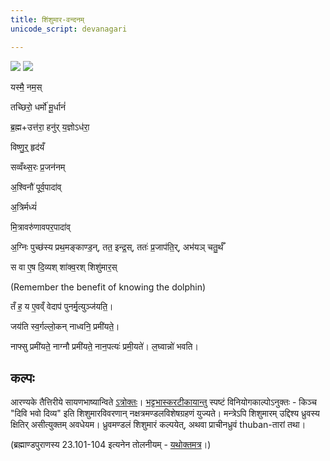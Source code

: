 ```yaml
---
title: शिंशुमार-वन्दनम्
unicode_script: devanagari

---
```


![](https://i.imgur.com/Nt1v8yj.jpg)
![](http://en.es-static.us/upl/2010/06/precession_sky_chart_3751-e1336864495341.jpg)

यस्मै॒ नम॒स्

तच्छिरो॒ धर्मो॑ मू॒र्धानं॑

ब्र॒ह्म+उत्त॑रा॒ हनु॑र् य॒ज्ञोऽध॑रा॒

विष्णु॒र्॒ हृद॑यँ

सव्वँथ्स॒रः प्र॒जन॑नम्

अ॒श्विनौ॑ पूर्व॒पादा॑व्

अ॒त्रिर्मध्यं॑

मि॒त्रावरु॑णावपर॒पादा॑व्

अ॒ग्निः पुच्छ॑स्य प्रथ॒मङ्काण्ड॒न्, तत॒ इन्द्र॒स्, ततः॑ प्र॒जाप॑ति॒र्, अभ॑यञ् चतु॒र्थँ

स वा ए॒ष दि॒व्यश् शा॑क्व॒रश् शिशु॑मार॒स्


(Remember the benefit of knowing the dolphin)

तँ ह॒ य ए॒वव्ँ वेदाप॑ पुनर्मृ॒त्युञ्ज॑यति॒।

जय॑ति स्व॒र्गल्लो॒कन् नाध्वनि॒ प्रमी॑यते॒।

नाफ्सु प्रमी॑यते॒ नाग्नौ प्रमी॑यते॒ नान॒पत्यः॑ प्रमी॒यते॑। ल॒घ्वान्नो॑ भवति।


## कल्पः

आरण्यके तैत्तिरीये सायणभाष्यान्विते [ऽत्रोक्तः](https://archive.org/stream/Anandashram_Samskrita_Granthavali_Anandashram_Sanskrit_Series/ASS_036_Taittiriya_Aranyakam_With_Sayana_Bhashya_Part_1_-_Babasastri_Phadke_1898#page/n161/mode/2up)। [भट्टभास्करटीकायान्तु](https://archive.org/stream/taittiriya/taittiriya_aranyaka_bhaskara_01#page/n255/mode/2up) स्पष्टं विनियोगकाल्पोऽनुक्तः \- किञ्च "दिवि भवो दिव्य" इति शिशुमारविवरणान् नक्षत्रमण्डलविशेषग्रहणं युज्यते। मन्त्रेऽपि शिशुमारम् उद्दिश्य ध्रुवस्य क्षितिर् असीत्युक्तम् अवधेयम। ध्रुवमण्डलं शिशुमारं कल्पयेत्, अथवा प्राचीनध्रुवं thuban-तारां तथा।

(ब्रह्माण्डपुराणस्य 23.101-104 इत्यनेन तोलनीयम् - [यथोक्तमत्र](https://twitter.com/blog_supplement/status/960345623500386305)।)
